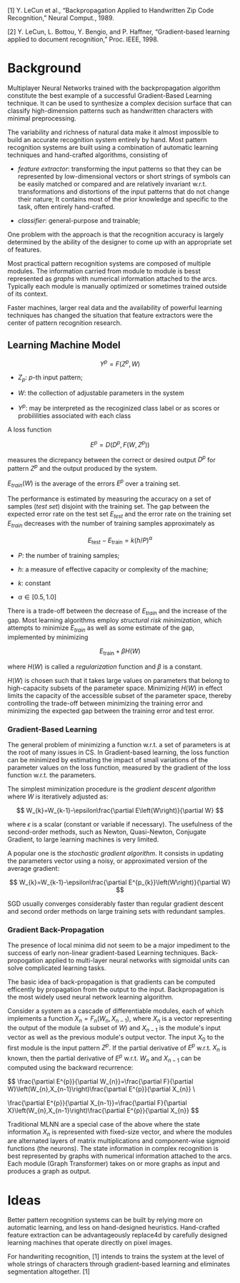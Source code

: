 [1] Y. LeCun et al., “Backpropagation Applied to Handwritten Zip Code Recognition,” Neural Comput., 1989.

[2] Y. LeCun, L. Bottou, Y. Bengio, and P. Haffner, “Gradient-based learning applied to document recognition,” Proc. IEEE, 1998.

# Background

Multiplayer Neural Networks trained with the backpropagation algorithm constitute the best example of a successful Gradient-Based Learning technique. It can be used to synthesize a complex decision surface that can classify high-dimension patterns such as handwritten characters with minimal preprocessing.

The variability and richness of natural data make it almost impossible to build an accurate recognition system entirely by hand. Most pattern recognition systems are built using a combination of automatic learning techniques and hand-crafted algorithms, consisting of 

- _feature extractor_: transforming the input patterns so that they can be represented by low-dimensional vectors or short strings of symbols can be easily matched or compared and are relatively invariant w.r.t. transformations and distortions of the input patterns that do not change their nature; It contains most of the prior knowledge and specific to the task, often entirely hand-crafted.

- _classifier_: general-purpose and trainable; 

One problem with the approach is that the recognition accuracy is largely determined by the ability of the designer to come up with an appropriate set of features.

Most practical pattern recognition systems are composed of multiple modules. The information carried from module to module is besst represented as _graphs_ with numerical information attached to the arcs. Typically each module is manually optimized or sometimes trained outside of its context.

Faster machines, larger real data and the availability of powerful learning techniques has changed the situation that feature extractors were the center of pattern recognition research.

## Learning Machine Model

$$
Y^{p}=F\left(Z^{p},W\right)
$$

- $Z_{p}$: $p$-th input pattern;

- $W$: the collection of adjustable parameters in the system

- $Y^{p}$: may be interpreted as the recoginized class label or as scores or probililities associated with each class

A loss function

$$
E^{p}=D\left(D^{p},F\left(W,Z^{p}\right)\right)
$$

measures the dicrepancy between the correct or desired output $D^{p}$ for pattern $Z^{p}$ and the output produced by the system.

$E_{train}(W)$ is the average of the errors $E^{p}$ over a training set.

The performance is estimated by measuring the accuracy on a set of samples (_test set_) disjoint with the training set. The gap between the expected error rate on the test set $E_{test}$ and the error rate on the training set $E_{train}$ decreases with the number of training samples approximately as 

$$
E_{\text{test}}-E_{\text{train}}=k\left(h/P\right)^{\alpha}
$$

- $P$: the number of training samples;

- $h$: a measure of effective capacity or complexity of the machine;

- $k$: constant

- $\alpha \in [0.5, 1.0]$

There is a trade-off between the decrease of $E_{train}$ and the increase of the gap. Most learning algorithms employ _structural risk minimization_, which attempts to minimize $E_{train}$ as well as some estimate of the gap, implemented by minimizing 

$$
E_{\text{train}}+\beta H\left(W\right)
$$

where $H(W)$ is called a _regularization_ function and $\beta$ is a constant. 

$H(W)$ is chosen such that it takes large values on parameters that belong to high-capacity subsets of the parameter space. Minimizing $H(W)$ in effect limits the capacity of the accessible subset of the parameter space, thereby controlling the trade-off between minimizing the training error and minimizing the expected gap between the training error and test error.

### Gradient-Based Learning

The general problem of minimizing a function w.r.t. a set of parameters is at the root of many issues in CS. In Gradient-based learning, the loss function can be minimized by estimating the impact of small variations of the parameter values on the loss function, measured by the gradient of the loss function w.r.t. the parameters. 

The simplest miminization procedure is the _gradient descent algorithm_ where $W$ is iteratively adjusted as:

$$
W_{k}=W_{k-1}-\epsilon\frac{\partial E\left(W\right)}{\partial W}
$$

where $\epsilon$ is a scalar (constant or variable if necessary). The usefulness of the second-order methods, such as Newton, Quasi-Newton, Conjugate Gradient, to large learning machines is very limited.

A popular one is the _stochastic gradient algorithm_. It consists in updating the parameters vector using a noisy, or approximated version of the average gradient:

$$
W_{k}=W_{k-1}-\epsilon\frac{\partial E^{p_{k}}\left(W\right)}{\partial W}
$$

SGD usually converges considerably faster than regular gradient descent and second order methods on large training sets with redundant samples.

### Gradient Back-Propagation

The presence of local minima did not seem to be a major impediment to the success of early non-linear gradient-based Learning techniques. Back-propogation applied to multi-layer neural networks with sigmoidal units can solve complicated learning tasks. 

The basic idea of back-propagation is that gradients can be computed efficently by propagation from the output to the input. Backpropagation is the most widely used neural network learning algorithm.

Consider a system as a cascade of differentiable modules, each of which implements a function $X_{n} = F_{n}(W_{n}, X_{n-1})$, where $X_{n}$ is a vector representing the output of the module (a subset of $W$) and $X_{n-1}$ is the module's input vector as well as the previous module's output vector. The input $X_{0}$ to the first module is the input pattern $Z^{p}$. If the partial derivative of $E^{p}$ w.r.t. $X_{n}$ is known, then the partial derivative of $E^{p}$ w.r.t. $W_n$ and $X_{n-1}$ can be computed using the backward recurrence:

$$
\frac{\partial E^{p}}{\partial W_{n}}=\frac{\partial F}{\partial W}\left(W_{n},X_{n-1}\right)\frac{\partial E^{p}}{\partial X_{n}} \\ 

\frac{\partial E^{p}}{\partial X_{n-1}}=\frac{\partial F}{\partial X}\left(W_{n},X_{n-1}\right)\frac{\partial E^{p}}{\partial X_{n}}
$$

Traditional MLNN are a special case of the above where the state information $X_{n}$ is represented with fixed-size vector, and where the modules are alternated layers of matrix multiplications and component-wise sigmoid functions (the neurons). The state information in complex recognition is best represented by graphs with numerical information attached to the arcs. Each module (Graph Transformer) takes on or more graphs as input and produces a graph as output.


# Ideas

Better pattern recognition systems can be built by relying more on automatic learning, and less on hand-designed heuristics. Hand-crafted feature extraction can be advantageously replace4d by carefully designed learning machines that operate directly on pixel images. 

For handwriting recognition, [1] intends to trains the system at the level of whole strings of characters through gradient-based learning and eliminates segmentation altogether. [1] 


